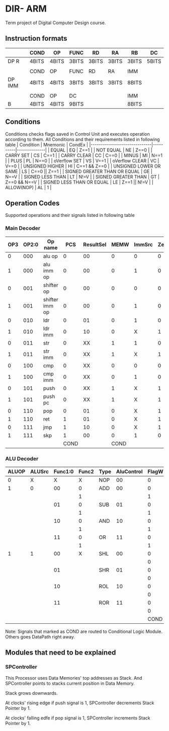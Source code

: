 # DIR- ARM
Term project of Digital Computer Design course.

## Instruction formats

|        |  COND | OP    | FUNC  | RD    | RA    | RB    | DC    |
|--------|-------|-------|-------|-------|-------|-------|-------|
| DP R   | 4BITS | 4BITS | 3BITS | 3BITS | 3BITS | 3BITS | 5BITS |
|        |       |       |       |       |       |       |       |
|        | COND  | OP    | FUNC  | RD    | RA    | IMM   |       |
| DP IMM | 4BITS | 4BITS | 3BITS | 3BITS | 3BITS | 8BITS |       |
|        |       |       |       |       |       |       |       |
|        | COND  | OP    | DC    |       |       | IMM   |       |
| B      | 4BITS | 4BITS | 9BITS |       |       | 8BITS |       |

## Conditions
Conditions checks flags saved in Control Unit and executes operation according to them.
All Conditions and their requirements listed in following table
| Condition                    | Mnemonic | CondEx       |
|------------------------------|----------|--------------|
| EQUAL                        | EQ       | Z==1         |
| NOT EQUAL                    | NE       | Z==0         |
| CARRY SET                    | CS       | C==1         |
| CARRY CLEAR                  | CC       | C==0         |
| MINUS                        | MI       | N==1         |
| PLUS                         | PL       | N==0         |
| oVerflow SET                 | VS       | V==1         |
| oVerflow CLEAR               | VC       | V==0         |
| UNSIGNED HIGHER              | HI       | C==1 && Z==0 |
| UNSIGNED LOWER OR SAME       | LS       | C==0 || Z==1 |
| SIGNED GREATER THAN OR EQUAL | GE       | N==V         |
| SIGNED LESS THAN             | LT       | N!=V         |
| SIGNED GREATER THAN          | GT       | Z==0 && N==V |
| SIGNED LESS THAN OR EQUAL    | LE       | Z==1 || N!=V |
| ALLOW(NOP)                   | AL       | 1            |


## Operation Codes
Supported operations and their signals listed in following table

### Main Decoder

| OP3 | OP2:0 | Op name        | PCS  | ResultSel | MEMW | ImmSrc | ZeroSrc | REGW | REGSrc | dNOW | dPOP | dPUSH | MEMWD | ALUOP | ALUSrc |
|-----|-------|----------------|------|-----------|------|--------|---------|------|--------|------|------|-------|-------|-------|--------|
| 0   | 000   | alu op         | 0    | 00        | 0    | 0      | 0       | 1    | 000    | 0    | 0    | 0     | 00    | 1     | 0      |
| 1   | 000   | alu imm op     | 0    | 00        | 0    | 1      | 0       | 1    | 00X    | 0    | 0    | 0     | 00    | 1     | 0      |
| 0   | 001   | shifter op     | 0    | 00        | 0    | 0      | 0       | 1    | 000    | 0    | 0    | 0     | 00    | 1     | 1      |
| 1   | 001   | shifter imm op | 0    | 00        | 0    | 1      | 0       | 1    | 00X    | 0    | 0    | 0     | 00    | 1     | 1      |
| 0   | 010   | ldr            | 0    | 01        | 0    | 1      | 0       | 1    | 00X    | 0    | 0    | 0     | 00    | 0     | 0      |
| 1   | 010   | ldr imm        | 0    | 10        | 0    | X      | 1       | 1    | 00X    | 0    | 0    | 0     | 00    | 0     | 0      |
| 0   | 011   | str            | 0    | XX        | 1    | 1      | 0       | 0    | 001    | 0    | 0    | 0     | 00    | 0     | 0      |
| 1   | 011   | str imm        | 0    | XX        | 1    | X      | 1       | 0    | 00X    | 0    | 0    | 0     | 01    | 0     | 0      |
| 0   | 100   | cmp            | 0    | XX        | 0    | 0      | 0       | 0    | 000    | 1    | 0    | 0     | 00    | 1     | 0      |
| 1   | 100   | cmp imm        | 0    | XX        | 0    | 1      | 0       | 0    | 00X    | 1    | 0    | 0     | 00    | 1     | 0      |
| 0   | 101   | push           | 0    | XX        | 1    | X      | 1       | 0    | 101    | 0    | 0    | 1     | 00    | 0     | 0      |
| 1   | 101   | push pc        | 0    | XX        | 1    | X      | 1       | 0    | 100    | 0    | 0    | 1     | 10    | 0     | 0      |
| 0   | 110   | pop            | 0    | 01        | 0    | X      | 1       | 1    | 100    | 0    | 1    | 0     | 00    | 0     | 0      |
| 1   | 110   | ret            | 1    | 01        | 0    | X      | 1       | 0    | 100    | 0    | 1    | 0     | 00    | 0     | 0      |
| 0   | 111   | jmp            | 1    | 10        | 0    | X      | 1       | 0    | XXX    | 0    | 0    | 0     | 00    | 0     | 0      |
| 1   | 111   | skp            | 1    | 00        | 0    | 1      | 0       | 0    | 010    | 0    | 0    | 0     | 0     | 0     | 0      |
|     |       |                | COND |           | COND |        |         | COND |        | COND | COND | COND  |       |       |        |

### ALU Decoder

| ALUOP | ALUSrc | Func1:0 | Func2 | Type | AluControl | FlagW |
|-------|--------|---------|-------|------|------------|-------|
| 0     | X      | X       | X     | NOP  | 00         | 0     |
| 1     | 0      | 00      | 0     | ADD  | 00         | 0     |
|       |        |         | 1     |      |            | 1     |
|       |        | 01      | 0     | SUB  | 01         | 0     |
|       |        |         | 1     |      |            | 1     |
|       |        | 10      | 0     | AND  | 10         | 0     |
|       |        |         | 1     |      |            | 1     |
|       |        | 11      | 0     | OR   | 11         | 0     |
|       |        |         | 1     |      |            | 1     |
| 1     | 1      | 00      | X     | SHL  | 00         | 0     |
|       |        |         |       |      |            | 0     |
|       |        | 01      |       | SHR  | 01         | 0     |
|       |        |         |       |      |            | 0     |
|       |        | 10      |       | ROL  | 10         | 0     |
|       |        |         |       |      |            | 0     |
|       |        | 11      |       | ROR  | 11         | 0     |
|       |        |         |       |      |            | 0     |
|       |        |         |       |      |            | COND  |

Note: Signals that marked as COND are routed to Conditional Logic Module. Others goes DataPath right away.

## Modules that need to be explained

### SPController
This Processor uses Data Memories' top addresses as Stack. And SPController points to stacks current position in Data Memory.

Stack grows downwards. 

At clocks' rising edge if push signal is 1, SPController decrements Stack Pointer by 1.

At clocks' falling edfe if pop signal is 1, SPController increments Stack Pointer by 1.